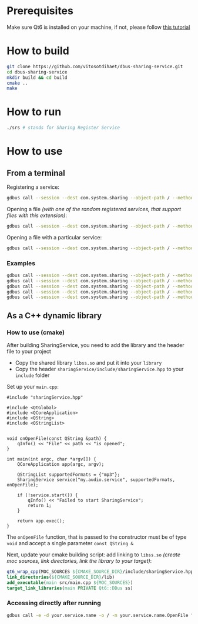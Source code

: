 # Prerequisites
Make sure Qt6 is installed on your machine, if not, please follow [this tutorial](https://doc.qt.io/qt-6/get-and-install-qt.html)

# How to build
```bash
git clone https://github.com/vitosotdihaet/dbus-sharing-service.git
cd dbus-sharing-service
mkdir build && cd build
cmake ..
make
```

# How to run
```bash
./srs # stands for Sharing Register Service
```

# How to use
## From a terminal
Registering a service:
```bash
gdbus call --session --dest com.system.sharing --object-path / --method com.system.sharing.RegisterService "your.dbus.service" "[\"supported\", \"extensions\"]"
```

Opening a file *(with one of the random registered services, that support files with this extension)*:
```bash
gdbus call --session --dest com.system.sharing --object-path / --method com.system.sharing.OpenFile "/your/absolute/file.path"
```

Opening a file with a particular service:
```bash
gdbus call --session --dest com.system.sharing --object-path / --method com.system.sharing.OpenFileUsingService "/your/absolute/file.path" "your.dbus.service"
```

### Examples
```bash
gdbus call --session --dest com.system.sharing --object-path / --method com.system.sharing.RegisterService "my.epic.service" "[\"txt\", \"mp4\"]"
gdbus call --session --dest com.system.sharing --object-path / --method com.system.sharing.RegisterService "my.text.service" "[\"txt\"]"
gdbus call --session --dest com.system.sharing --object-path / --method com.system.sharing.OpenFile "/home/user/Documents/favourite-cat-names.txt"
gdbus call --session --dest com.system.sharing --object-path / --method com.system.sharing.OpenFileUsingService "/home/user/Documents/favourite-cat-names.txt" "my.epic.service"
gdbus call --session --dest com.system.sharing --object-path / --method com.system.sharing.OpenFile "/home/user/Documents/video.mp4"
```

## As a C++ dynamic library
### How to use (cmake)
After building SharingService, you need to add the library and the header file to your project
- Copy the shared library `libss.so` and put it into your `library`
- Copy the header `sharingService/include/sharingService.hpp` to your `include` folder

Set up your `main.cpp`:
```
#include "sharingService.hpp"

#include <QtGlobal>
#include <QCoreApplication>
#include <QString>
#include <QStringList>


void onOpenFile(const QString &path) {
    qInfo() << "File" << path << "is opened";
}

int main(int argc, char *argv[]) {
    QCoreApplication app(argc, argv);

    QStringList supportedFormats = {"mp3"};
    SharingService service("my.audio.service", supportedFormats, onOpenFile);

    if (!service.start()) {
        qInfo() << "Failed to start SharingService";
        return 1;
    }

    return app.exec();
}
```

The `onOpenFile` function, that is passed to the constructor must be of type `void` and accept a single parameter `const QString &`

Next, update your cmake building script: add linking to `libss.so` *(create moc sources, link directories, link the library to your target)*:
```cmake
qt6_wrap_cpp(MOC_SOURCES ${CMAKE_SOURCE_DIR}/include/sharingService.hpp)
link_directories(${CMAKE_SOURCE_DIR}/lib)
add_executable(main src/main.cpp ${MOC_SOURCES})
target_link_libraries(main PRIVATE Qt6::DBus ss)
```

### Accessing directly after running
```bash
gdbus call -e -d your.service.name -o / -m your.service.name.OpenFile "/your/absolute/file.path"
```
